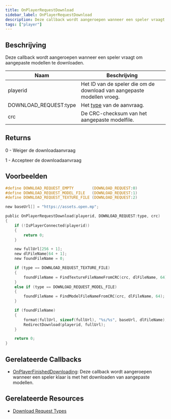 ```yaml
---
title: OnPlayerRequestDownload
sidebar_label: OnPlayerRequestDownload
description: Deze callback wordt aangeroepen wanneer een speler vraagt om aangepaste modellen te downloaden.
tags: ["player"]
---
```


<VersionWarn name='callback' version='SA-MP 0.3.DL R1' />

## Beschrijving

Deze callback wordt aangeroepen wanneer een speler vraagt om aangepaste modellen te downloaden.

| Naam                  | Beschrijving                                                 |
| --------------------- | ----------------------------------------------------------- |
| playerid              | Het ID van de speler die om de download van aangepaste modellen vroeg. |
| DOWNLOAD_REQUEST:type | Het [type](../resources/download-requests) van de aanvraag. |
| crc                   | De CRC-checksum van het aangepaste modelfile.              |

## Returns

0 - Weiger de downloadaanvraag

1 - Accepteer de downloadaanvraag

## Voorbeelden

```c
#define DOWNLOAD_REQUEST_EMPTY        (DOWNLOAD_REQUEST:0)
#define DOWNLOAD_REQUEST_MODEL_FILE   (DOWNLOAD_REQUEST:1)
#define DOWNLOAD_REQUEST_TEXTURE_FILE (DOWNLOAD_REQUEST:2)

new baseUrl[] = "https://assets.open.mp";

public OnPlayerRequestDownload(playerid, DOWNLOAD_REQUEST:type, crc)
{
    if (!IsPlayerConnected(playerid))
    {
        return 0;
    }

    new fullUrl[256 + 1];
    new dlFileName[64 + 1];
    new foundFileName = 0;

    if (type == DOWNLOAD_REQUEST_TEXTURE_FILE)
    {
        foundFileName = FindTextureFileNameFromCRC(crc, dlFileName, 64);
    }
    else if (type == DOWNLOAD_REQUEST_MODEL_FILE)
    {
        foundFileName = FindModelFileNameFromCRC(crc, dlFileName, 64);
    }

    if (foundFileName)
    {
        format(fullUrl, sizeof(fullUrl), "%s/%s", baseUrl, dlFileName);
        RedirectDownload(playerid, fullUrl);
    }

    return 0;
}
```

## Gerelateerde Callbacks

- [OnPlayerFinishedDownloading](OnPlayerFinishedDownloading): Deze callback wordt aangeroepen wanneer een speler klaar is met het downloaden van aangepaste modellen.

## Gerelateerde Resources

- [Download Request Types](../resources/download-requests)


